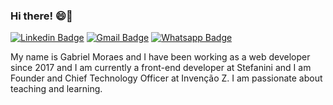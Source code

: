 ### Hi there! 😄👋

[![Linkedin Badge](https://img.shields.io/badge/-Gabriel%20Moraes-blue?style=flat-square&logo=Linkedin&logoColor=white&link=https://www.linkedin.com/in/gmorae)](https://www.linkedin.com/in/gmorae)
[![Gmail Badge](https://img.shields.io/badge/-gmmartins06@gmail.com-blue?style=flat-square&logo=Gmail&logoColor=white&link=malito:gmmartins06@gmail.com)](malito:gmmartins06@gmail.com)
[![Whatsapp Badge](https://img.shields.io/badge/-11%20994010204-blue?style=flat-square&logo=Whatsapp&logoColor=white&link=http://wa.me/5511976858901)](wa.me/5511976858901)

My name is Gabriel Moraes and I have been working as a web developer since 2017 and I am currently a front-end developer at Stefanini and I am Founder and Chief Technology Officer at Invenção Z. I am passionate about teaching and learning.
